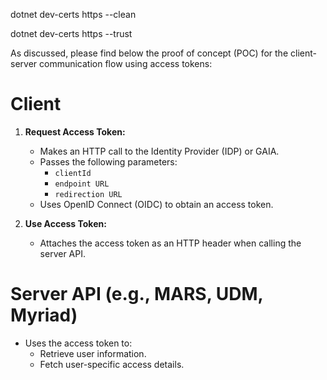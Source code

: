 dotnet dev-certs https --clean

dotnet dev-certs https --trust



As discussed, please find below the proof of concept (POC) for the client-server communication flow using access tokens:


# Client

1. **Request Access Token:**
   - Makes an HTTP call to the Identity Provider (IDP) or GAIA.
   - Passes the following parameters:
     - `clientId`
     - `endpoint URL`
     - `redirection URL`
   - Uses OpenID Connect (OIDC) to obtain an access token.

2. **Use Access Token:**
   - Attaches the access token as an HTTP header when calling the server API.

# Server API (e.g., MARS, UDM, Myriad)

- Uses the access token to:
  - Retrieve user information.
  - Fetch user-specific access details.
